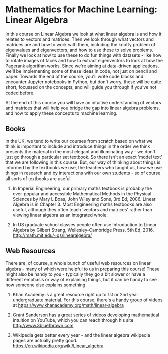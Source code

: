 # Mathematics for Machine Learning: Linear Algebra

In this course on Linear Algebra we look at what linear algebra is and how it relates to vectors and matrices. Then we look through what vectors and matrices are and how to work with them, including the knotty problem of eigenvalues and eigenvectors, and how to use these to solve problems. Finally we look at how to use these to do fun things with datasets - like how to rotate images of faces and how to extract eigenvectors to look at how the Pagerank algorithm works.
Since we're aiming at data-driven applications, we'll be implementing some of these ideas in code, not just on pencil and paper. Towards the end of the course, you'll write code blocks and encounter Jupyter notebooks in Python, but don't worry, these will be quite short, focussed on the concepts, and will guide you through if you’ve not coded before.

At the end of this course you will have an intuitive understanding of vectors and matrices that will help you bridge the gap into linear algebra problems, and how to apply these concepts to machine learning.

## Books

In the UK, we tend to write our courses from scratch based on what we think is important to include and introduce things in the order we think presents the material in the most elegant and illuminating way - we don't just go through a particular set textbook. So there isn't an exact 'model text' that we are following in this course. But, our way of thinking about things is informed by the textbooks we use, the teachers who taught us, how we use things in research and by interactions with our own students - so of course all sorts of textbooks are useful.

1. In Imperial Engineering, our primary maths textbook is probably the ever-popular and accessible Mathematical Methods in the Physical Sciences by Mary L Boas, John Wiley and Sons, 3rd Ed, 2006. Linear Algebra is in Chapter 3. Most Engineering maths textbooks are also useful, although they often teach 'vectors and matrices' rather than viewing linear algebra as an integrated whole.

2. In US graduate school classes people often use Introduction to Linear Algebra by Gilbert Strang, Wellesley-Cambridge Press, 5th Ed, 2016. http://math.mit.edu/~gs/linearalgebra/

## Web Resources

There are, of course, a whole bunch of useful web resources on linear algebra - many of which were helpful to us in preparing this course! These might also be handy to you - typically they go a bit slower or have a different emphasis or way of explaining things, but it can be handy to see how someone else explains something.

1. Khan Academy is a great resource right up to 1st or 2nd year undergraduate material. For this course, there's a handy group of videos at https://www.khanacademy.org/math/linear-algebra

2. Grant Sanderson has a great series of videos developing mathematical intuition on YouTube, which you can reach through his site http://www.3blue1brown.com

3. Wikipedia gets better every year - and the linear algebra wikipedia pages are actually pretty good. https://en.wikipedia.org/wiki/Linear_algebra
